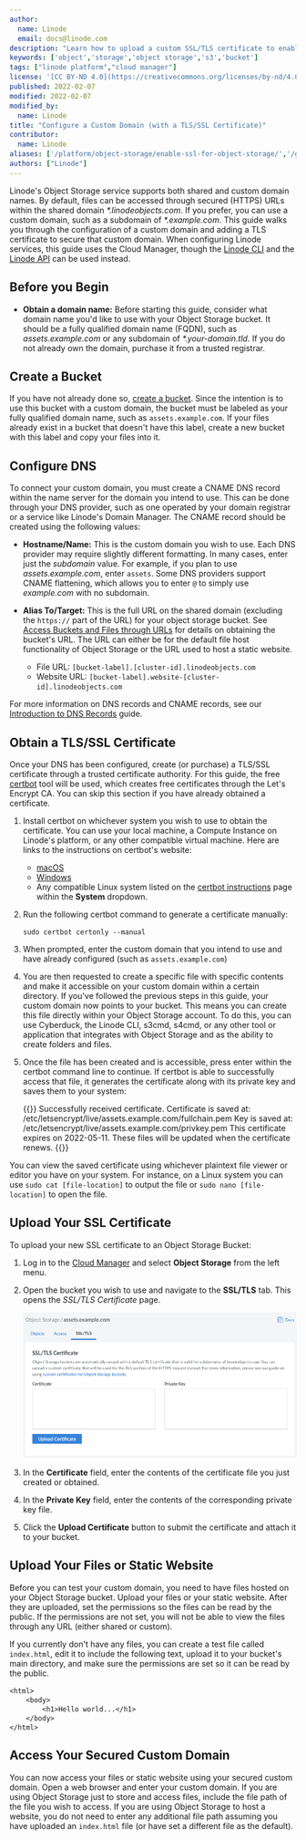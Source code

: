 ```yaml
---
author:
  name: Linode
  email: docs@linode.com
description: "Learn how to upload a custom SSL/TLS certificate to enable SSL on a bucket on Linode Object Storage."
keywords: ['object','storage','object storage','s3','bucket']
tags: ["linode platform","cloud manager"]
license: '[CC BY-ND 4.0](https://creativecommons.org/licenses/by-nd/4.0)'
published: 2022-02-07
modified: 2022-02-07
modified_by:
  name: Linode
title: "Configure a Custom Domain (with a TLS/SSL Certificate)"
contributor:
  name: Linode
aliases: ['/platform/object-storage/enable-ssl-for-object-storage/','/guides/enable-ssl-for-object-storage/']
authors: ["Linode"]
---
```


Linode's Object Storage service supports both shared and custom domain names. By default, files can be accessed through secured (HTTPS) URLs within the shared domain *\*.linodeobjects.com*. If you prefer, you can use a custom domain, such as a subdomain of *\*.example.com*. This guide walks you through the configuration of a custom domain and adding a TLS certificate to secure that custom domain. When configuring Linode services, this guide uses the Cloud Manager, though the [Linode CLI](/docs/products/tools/cli/get-started/) and the [Linode API](/docs/api/object-storage/) can be used instead.

## Before you Begin

- **Obtain a domain name:** Before starting this guide, consider what domain name you'd like to use with your Object Storage bucket. It should be a fully qualified domain name (FQDN), such as *assets.example.com* or any subdomain of *\*.your-domain.tld*. If you do not already own the domain, purchase it from a trusted registrar.

## Create a Bucket

If you have not already done so, [create a bucket](/docs/products/storage/object-storage/guides/manage-buckets/). Since the intention is to use this bucket with a custom domain, the bucket must be labeled as your fully qualified domain name, such as `assets.example.com`. If your files already exist in a bucket that doesn't have this label, create a new bucket with this label and copy your files into it.

## Configure DNS

To connect your custom domain, you must create a CNAME DNS record within the name server for the domain you intend to use. This can be done through your DNS provider, such as one operated by your domain registrar or a service like Linode's Domain Manager. The CNAME record should be created using the following values:

- **Hostname/Name:** This is the custom domain you wish to use. Each DNS provider may require slightly different formatting. In many cases, enter just the *subdomain* value. For example, if you plan to use *assets.example.com*, enter `assets`. Some DNS providers support CNAME flattening, which allows you to enter `@` to simply use *example.com* with no subdomain.
- **Alias To/Target:** This is the full URL on the shared domain (excluding the `https://` part of the URL) for your object storage bucket. See [Access Buckets and Files through URLs](/docs/products/storage/object-storage/guides/urls/#bucket-url) for details on obtaining the bucket's URL. The URL can either be for the default file host functionality of Object Storage or the URL used to host a static website.

    - File URL: `[bucket-label].[cluster-id].linodeobjects.com`
    - Website URL: `[bucket-label].website-[cluster-id].linodeobjects.com`

For more information on DNS records and CNAME records, see our [Introduction to DNS Records](/docs/guides/dns-overview/#cname) guide.

## Obtain a TLS/SSL Certificate

Once your DNS has been configured, create (or purchase) a TLS/SSL certificate through a trusted certificate authority. For this guide, the free [certbot](https://certbot.eff.org/) tool will be used, which creates free certificates through the Let's Encrypt CA. You can skip this section if you have already obtained a certificate.

1.  Install certbot on whichever system you wish to use to obtain the certificate. You can use your local machine, a Compute Instance on Linode's platform, or any other compatible virtual machine. Here are links to the instructions on certbot's website:

    - [macOS](https://certbot.eff.org/instructions?ws=other&os=osx)
    - [Windows](https://certbot.eff.org/instructions?ws=other&os=windows)
    - Any compatible Linux system listed on the [certbot instructions](https://certbot.eff.org/instructions) page within the **System** dropdown.

1.  Run the following certbot command to generate a certificate manually:

        sudo certbot certonly --manual

1.  When prompted, enter the custom domain that you intend to use and have already configured (such as `assets.example.com`)

1.  You are then requested to create a specific file with specific contents and make it accessible on your custom domain within a certain directory. If you've followed the previous steps in this guide, your custom domain now points to your bucket. This means you can create this file directly within your Object Storage account. To do this, you can use Cyberduck, the Linode CLI, s3cmd, s4cmd, or any other tool or application that integrates with Object Storage and as the ability to create folders and files.

1.  Once the file has been created and is accessible, press enter within the certbot command line to continue. If certbot is able to successfully access that file, it generates the certificate along with its private key and saves them to your system:

    {{<output>}}
Successfully received certificate.
Certificate is saved at: /etc/letsencrypt/live/assets.example.com/fullchain.pem
Key is saved at:         /etc/letsencrypt/live/assets.example.com/privkey.pem
This certificate expires on 2022-05-11.
These files will be updated when the certificate renews.
{{</output>}}

You can view the saved certificate using whichever plaintext file viewer or editor you have on your system. For instance, on a Linux system you can use `sudo cat [file-location]` to output the file or `sudo nano [file-location]` to open the file.

## Upload Your SSL Certificate

To upload your new SSL certificate to an Object Storage Bucket:

1.  Log in to the [Cloud Manager](https://cloud.linode.com/) and select **Object Storage** from the left menu.

1.  Open the bucket you wish to use and navigate to the **SSL/TLS** tab. This opens the *SSL/TLS Certificate* page.

    ![](custom-domain-certificate-upload.png)

1. In the **Certificate** field, enter the contents of the certificate file you just created or obtained.

1. In the **Private Key** field, enter the contents of the corresponding private key file.

1. Click the **Upload Certificate** button to submit the certificate and attach it to your bucket.

## Upload Your Files or Static Website

Before you can test your custom domain, you need to have files hosted on your Object Storage bucket. Upload your files or your static website. After they are uploaded, set the permissions so the files can be read by the public. If the permissions are not set, you will not be able to view the files through any URL (either shared or custom).

If you currently don't have any files, you can create a test file called `index.html`, edit it to include the following text, upload it to your bucket's main directory, and make sure the permissions are set so it can be read by the public.

    <html>
        <body>
            <h1>Hello world...</h1>
        </body>
    </html>

## Access Your Secured Custom Domain

You can now access your files or static website using your secured custom domain. Open a web browser and enter your custom domain. If you are using Object Storage just to store and access files, include the file path of the file you wish to access. If you are using Object Storage to host a website, you do not need to enter any additional file path assuming you have uploaded an `index.html` file (or have set a different file as the default).